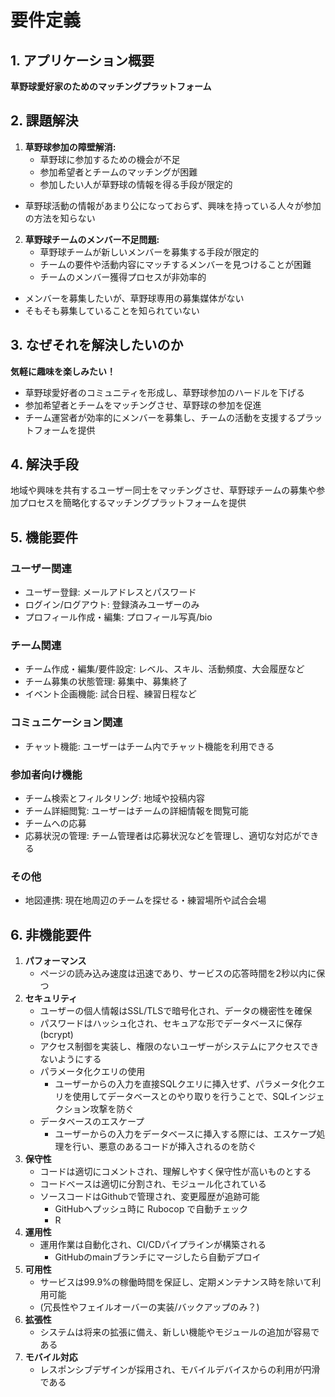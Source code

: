 # 要件定義
## 1. アプリケーション概要
**草野球愛好家のためのマッチングプラットフォーム**

## 2. 課題解決
1. **草野球参加の障壁解消:**
    - 草野球に参加するための機会が不足
    - 参加希望者とチームのマッチングが困難
    - 参加したい人が草野球の情報を得る手段が限定的

* 草野球活動の情報があまり公になっておらず、興味を持っている人々が参加の方法を知らない

2. **草野球チームのメンバー不足問題:**
    - 草野球チームが新しいメンバーを募集する手段が限定的
    - チームの要件や活動内容にマッチするメンバーを見つけることが困難
    - チームのメンバー獲得プロセスが非効率的

* メンバーを募集したいが、草野球専用の募集媒体がない
* そもそも募集していることを知られていない 
## 3. なぜそれを解決したいのか
**気軽に趣味を楽しみたい！**

- 草野球愛好者のコミュニティを形成し、草野球参加のハードルを下げる
- 参加希望者とチームをマッチングさせ、草野球の参加を促進
- チーム運営者が効率的にメンバーを募集し、チームの活動を支援するプラットフォームを提供

## 4. 解決手段
地域や興味を共有するユーザー同士をマッチングさせ、草野球チームの募集や参加プロセスを簡略化するマッチングプラットフォームを提供

## 5. 機能要件

### **ユーザー関連**
- ユーザー登録: メールアドレスとパスワード
- ログイン/ログアウト: 登録済みユーザーのみ
- プロフィール作成・編集: プロフィール写真/bio

### **チーム関連**
- チーム作成・編集/要件設定: レベル、スキル、活動頻度、大会履歴など
- チーム募集の状態管理: 募集中、募集終了
- イベント企画機能: 試合日程、練習日程など

### **コミュニケーション関連**
- チャット機能: ユーザーはチーム内でチャット機能を利用できる

### **参加者向け機能**
- チーム検索とフィルタリング: 地域や投稿内容
- チーム詳細閲覧: ユーザーはチームの詳細情報を閲覧可能
- チームへの応募
- 応募状況の管理: チーム管理者は応募状況などを管理し、適切な対応ができる

### **その他**
- 地図連携: 現在地周辺のチームを探せる・練習場所や試合会場

## 6. 非機能要件
1. **パフォーマンス**
    - ページの読み込み速度は迅速であり、サービスの応答時間を2秒以内に保つ
2. **セキュリティ**
    - ユーザーの個人情報はSSL/TLSで暗号化され、データの機密性を確保
    - パスワードはハッシュ化され、セキュアな形でデータベースに保存(bcrypt)
    - アクセス制御を実装し、権限のないユーザーがシステムにアクセスできないようにする
    - パラメータ化クエリの使用
        -  ユーザーからの入力を直接SQLクエリに挿入せず、パラメータ化クエリを使用してデータベースとのやり取りを行うことで、SQLインジェクション攻撃を防ぐ
    - データベースのエスケープ
        - ユーザーからの入力をデータベースに挿入する際には、エスケープ処理を行い、悪意のあるコードが挿入されるのを防ぐ
3. **保守性**
    - コードは適切にコメントされ、理解しやすく保守性が高いものとする
    - コードベースは適切に分割され、モジュール化されている
    - ソースコードはGithubで管理され、変更履歴が追跡可能
        - GitHubへプッシュ時に Rubocop で自動チェック
        - R
4. **運用性**
    - 運用作業は自動化され、CI/CDパイプラインが構築される
        - GitHubのmainブランチにマージしたら自動デプロイ
5. **可用性**
    - サービスは99.9%の稼働時間を保証し、定期メンテナンス時を除いて利用可能
    - (冗長性やフェイルオーバーの実装/バックアップのみ？)
6. **拡張性**
    - システムは将来の拡張に備え、新しい機能やモジュールの追加が容易である
7. **モバイル対応**
    - レスポンシブデザインが採用され、モバイルデバイスからの利用が円滑である
